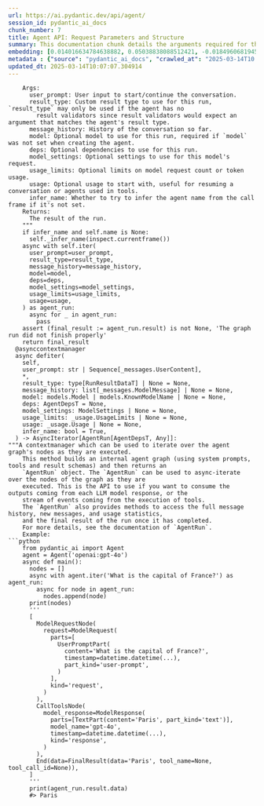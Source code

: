 ```yaml
---
url: https://ai.pydantic.dev/api/agent/
session_id: pydantic_ai_docs
chunk_number: 7
title: Agent API: Request Parameters and Structure
summary: This documentation chunk details the arguments required for the agent's run function, including user input, result type, message history, model settings, and optional dependencies. It also specifies the return type of the function.
embedding: [0.014016634784638882, 0.05038838088512421, -0.018496068194508553, -0.06422626227140427, -0.026203639805316925, 0.019190065562725067, 0.038001589477062225, 0.031229861080646515, 0.011871553026139736, 0.01285997312515974, -0.021082784980535507, 0.004949985537678003, -0.012250096537172794, -0.05955755338072777, 0.00980007741600275, -0.014952478930354118, -0.016130169853568077, 0.013543454930186272, 0.015467719174921513, 0.03711831942200661, 0.03867455571889877, -0.010299544781446457, 0.005730731878429651, 0.04466816410422325, -0.04601409658789635, 0.030346591025590897, -0.04815917834639549, 0.04525700956583023, -0.01719219610095024, 0.01508917473256588, 0.005296983756124973, -0.00594103429466486, -0.04744415357708931, 0.00896412692964077, 0.026182610541582108, -0.00812291819602251, 0.0016600721282884479, 0.008291159756481647, -0.010241711512207985, 0.048874206840991974, 0.05926312878727913, -0.014016634784638882, 0.005173431243747473, 0.040420062839984894, 0.015551839955151081, -0.02696072869002819, 0.0337955467402935, 0.05459442362189293, 0.025488613173365593, 0.014016634784638882, -0.03364833444356918, 0.021598024293780327, -0.02624570019543171, 0.012229066342115402, -0.047696515917778015, -0.018054435029625893, 0.005862170830368996, 0.006729667074978352, 0.00994203146547079, -0.011356312781572342, 0.017917737364768982, -0.003383234841749072, 0.015246901661157608, 0.04727591201663017, -0.04946305230259895, 0.03602474927902222, 0.005499399732798338, 0.050977226346731186, -0.031061619520187378, 0.011282707564532757, 0.0328071266412735, 0.01467908639460802, -0.07204949855804443, -0.02208171971142292, -0.032680943608284, 0.0003368119359947741, 0.067338727414608, 0.02258644439280033, 0.0008326648385263979, -0.008023024536669254, 0.022418202832341194, -0.034363362938165665, 0.03890588879585266, 0.03009422868490219, -0.0038537858054041862, -0.06464686244726181, -0.050262201577425, -0.011240647174417973, -0.0020714756101369858, -0.06338504701852798, 0.011640220880508423, 0.02565685473382473, -0.0006762526463717222, 0.03737068176269531, 0.06725461035966873, 0.05278582498431206, -0.012639155611395836, -0.024731526151299477, 0.02070424146950245, 0.03104058839380741, 0.04786475747823715, -0.029778776690363884, -0.006556167732924223, 0.023448683321475983, 0.0067191519774496555, -0.005076166708022356, -0.025236250832676888, 0.031671494245529175, -0.054257940500974655, -0.031608402729034424, -0.06616103649139404, -0.0004876379680354148, -0.0013301607687026262, 0.024878736585378647, -0.04702354595065117, -0.04504670947790146, 0.0003258039359934628, -0.005436309147626162, 0.05261758342385292, -0.015467719174921513, 0.0009174428996630013, 0.007334285415709019, -0.026498064398765564, -0.009521427564322948, 0.03602474927902222, -0.006072472780942917, -0.024584313854575157, -0.018822036683559418, 0.005352188367396593, -0.018832553178071976, -0.009905228391289711, -0.010657058097422123, -0.02660321444272995, -0.0077654048800468445, -0.014668570831418037, -0.033038459718227386, -0.03884279727935791, -0.026329820975661278, -0.02090402878820896, 0.020641149953007698, -0.021808326244354248, -0.023658985272049904, -0.015635959804058075, -0.0009286151616834104, 0.04243896156549454, 0.07676026225090027, -0.039747096598148346, 0.050766926258802414, -0.016645411029458046, 0.03287021815776825, 0.04731797054409981, 0.0047449409030377865, -0.015331022441387177, 0.005244408268481493, -0.0013327895430848002, 0.017087044194340706, -0.026350852102041245, -0.01257606502622366, 0.015352052636444569, -0.05408969894051552, -0.011198586784303188, 0.01807546429336071, -0.026413943618535995, -0.00819652434438467, -0.016151200979948044, -0.014069209806621075, -0.03678183630108833, -0.004048315342515707, -0.015646476298570633, -0.04571967571973801, -0.011461463756859303, -0.031377073377370834, -0.03364833444356918, 0.01429002732038498, 0.02382722683250904, -0.045214951038360596, -0.08025127649307251, 0.0004659505793824792, -0.0008924694848246872, -0.02843284234404564, -0.03442645072937012, -0.022313052788376808, -0.02696072869002819, -0.015404628589749336, -0.05526738986372948, 0.0032754549756646156, 0.002081990707665682, -0.00024480477441102266, -0.014920933172106743, -0.021177420392632484, 0.00962132029235363, 0.06927350908517838, 0.0023882430978119373, 0.03289124742150307, 0.0056623839773237705, -0.0017507649026811123, 0.028390781953930855, 0.011366828344762325, 0.030809257179498672, 0.018107010051608086, 0.004195526707917452, 0.021703176200389862, 0.03287021815776825, 0.004321707878261805, 0.030788226053118706, -0.02222893200814724, 0.02382722683250904, -0.0013774787075817585, 0.010699118487536907, 0.009127111174166203, 0.018496068194508553, -0.021976567804813385, 0.015478233806788921, -0.016929319128394127, -0.018117524683475494, -0.02063063532114029, -0.033501122146844864, 0.020010244101285934, 0.005141885951161385, 0.02668733522295952, 0.02426886186003685, 0.038296010345220566, 0.003806467866525054, 0.0015904095489531755, 0.017181681469082832, 0.04126127064228058, -0.017108075320720673, -0.03432130068540573, 0.044289618730545044, 0.062123239040374756, -0.026939697563648224, -0.013680150732398033, -0.05518326908349991, -0.04163981229066849, 0.033480092883110046, -0.06927350908517838, -0.013312122784554958, 0.003548847744241357, 0.024226801469922066, -0.03476293757557869, -0.020283637568354607, 0.005291726440191269, 0.03335391357541084, -0.023848257958889008, 0.0030782967805862427, 0.01866430975496769, -0.0013275319943204522, -0.015331022441387177, 0.04458404332399368, 0.03127191960811615, 0.027086909860372543, -0.0057622771710157394, -0.032260339707136154, -0.04424756020307541, 0.005147143732756376, 0.023490743711590767, -0.013480364345014095, -0.015383598394691944, -0.01662437990307808, -0.010988283902406693, 0.06775933504104614, 0.005504657048732042, -0.03213416039943695, 0.01381684746593237, 0.0036802866961807013, -0.00013743570889346302, 0.02506800927221775, -0.02870623581111431, -0.010714891366660595, -0.033669363707304, -0.0008576381951570511, -0.022502323612570763, -0.0047265393659472466, -0.056234780699014664, -0.021103814244270325, 0.029505383223295212, 0.02902168780565262, 0.04744415357708931, -0.004219185560941696, -0.05509914830327034, 0.002335667610168457, 0.054762665182352066, 0.03383760526776314, 0.049084506928920746, 0.0063143204897642136, -0.015583384782075882, -0.010551907122135162, 0.01931624673306942, 0.041071999818086624, 0.0297998059540987, 0.03716037794947624, -0.007460466586053371, 0.04328016936779022, 0.01231318712234497, 0.024458132684230804, -0.04862184450030327, 0.021976567804813385, 0.007371088489890099, 0.00027027103351429105, -0.029568474739789963, -0.002492079744115472, -0.01497350912541151, 0.015288962051272392, -0.012292156927287579, 0.02689763717353344, 0.046182338148355484, -0.029757745563983917, -0.03602474927902222, 0.016266867518424988, 0.0063038053922355175, -0.026371881365776062, 0.06107172742486, -0.019284700974822044, 0.013890452682971954, 0.003214993281289935, 0.015583384782075882, 0.04963129386305809, -0.03657153248786926, 0.04403725638985634, -0.0005701158079318702, -0.021766265854239464, -0.0314611941576004, 0.016929319128394127, 0.03905309736728668, -0.015236386097967625, -0.0018177987076342106, 0.020788362249732018, -0.007665511220693588, -0.025383463129401207, 0.010693861171603203, 0.00677698478102684, -0.036403290927410126, 0.014090240001678467, 0.01228164229542017, 0.032176218926906586, -0.013101819902658463, -0.006524622440338135, 0.0026143179275095463, 0.05631890147924423, 0.03556208312511444, -0.024647405371069908, -0.006934711243957281, -0.032533735036849976, -0.017139621078968048, 0.01646665297448635, 0.061534393578767776, -0.01333315297961235, -0.014353117905557156, -0.04437373951077461, 0.017612800002098083, 0.0361298993229866, -0.0007314569666050375, 0.015646476298570633, 0.025698915123939514, 0.007928389124572277, 0.009673896245658398, -0.019810456782579422, 0.021555963903665543, -0.03213416039943695, 0.01023645419627428, -0.05631890147924423, -0.022355113178491592, 0.014048179611563683, -0.0022489179391413927, -0.05539356917142868, -0.004723910707980394, -0.028390781953930855, 0.04525700956583023, 0.0017599656712263823, 0.0514819510281086, 0.08088218420743942, 0.02784399688243866, -0.009042990393936634, -0.025341402739286423, -0.019368821755051613, -0.011503524146974087, -0.02485770732164383, -0.009689669124782085, 0.018895642831921577, 0.05888458713889122, 0.033059488981962204, 0.028622115030884743, 0.028117390349507332, 0.019873548299074173, 0.029463322833180428, -0.00105216761585325, -0.017002923414111137, -0.007507784757763147, -0.03657153248786926, 0.044499922543764114, 0.03381657600402832, -0.06224941834807396, 0.011650735512375832, 0.003593537025153637, -0.03518354147672653, -0.0199050921946764, 0.011293222196400166, -0.004847463220357895, 0.02834872156381607, 0.011766402050852776, -0.014668570831418037, 0.01565699093043804, -0.04567761346697807, 0.049883656203746796, 0.016487684100866318, -0.02252335473895073, 0.007954676635563374, -0.003199220634996891, 0.03423717990517616, 0.023154260590672493, 0.04542525112628937, 0.007812722586095333, 0.004077231977134943, 0.001283499994315207, -0.029463322833180428, -0.004482063464820385, -0.03198694810271263, -0.054047636687755585, 0.02027312107384205, 0.07457312196493149, -0.050556622445583344, -0.07436282187700272, 0.004900038708001375, 0.03688698634505272, 0.0009575317380949855, 0.05501502752304077, 0.04555143415927887, -0.038527343422174454, -0.055940356105566025, 0.01374324131757021, 0.0313350111246109, 0.0594734326004982, 0.010115530341863632, 0.02237614244222641, -0.030367622151970863, -0.01748661883175373, 0.04832741990685463, -0.013680150732398033, -0.016277382150292397, -0.015551839955151081, 0.053669095039367676, -0.05270170420408249, 0.04134539142251015, 0.04182908684015274, -0.03802261874079704, 0.00639318348839879, -0.05766483396291733, -0.02609848976135254, 0.0017192196100950241, -0.03499426692724228, -0.008911550976336002, -0.020588574931025505, -0.009337413124740124, 0.009574002586305141, -0.05446824058890343, -0.003172932891175151, 0.06653957813978195, 0.023785166442394257, 0.044289618730545044, 0.0028259344398975372, 0.006755954585969448, 0.0033543184399604797, -0.027738844975829124, 0.026855576783418655, 0.013143880292773247, 0.03856940194964409, -0.016740046441555023, -0.02412164956331253, 0.002815419342368841, 0.05362703278660774, 0.046981487423181534, -0.027318241074681282, -0.02032569795846939, -0.017917737364768982, -0.017507649958133698, -0.02216584049165249, -0.0018362001283094287, 0.020462393760681152, -0.00014770435518585145, -0.036634624004364014, 0.007455209270119667, -0.011966189369559288, 0.030704105272889137, 0.04031491279602051, -0.025173161178827286, -0.004361139610409737, -0.021850386634469032, -0.03024144098162651, -0.02616157941520214, 0.010841072537004948, 0.024731526151299477, 0.010914678685367107, -0.0017205339390784502, -0.006997802294790745, 0.04378489404916763, -0.019053369760513306, -0.03657153248786926, -0.02120896615087986, -0.03402687981724739, -0.028159450739622116, -0.024731526151299477, 0.004624017048627138, -0.007076665293425322, 0.057538650929927826, -0.035393841564655304, -0.0470656082034111, -0.007833752781152725, 0.007407891098409891, 0.023701045662164688, 0.036171961575746536, -0.03423717990517616, 0.02778090536594391, 0.005186575464904308, 0.03930545970797539, 0.010777981951832771, 0.014857842586934566, 0.00468185031786561, 0.004750198684632778, -0.011082920245826244, -0.008533007465302944, -0.0019505518721416593, -0.009626578539609909, 0.0028259344398975372, -0.0028469646349549294, 0.019116459414362907, 0.022355113178491592, 0.041955266147851944, -0.03955782204866409, 0.004918440245091915, 0.042018357664346695, -0.0036618851590901613, 0.02258644439280033, -0.013007184490561485, 0.023743106052279472, -0.010667573660612106, -0.0018007116159424186, 0.015131235122680664, 0.02112484537065029, -0.06014639884233475, -0.033501122146844864, -0.014079725369811058, 0.035961657762527466, -0.03467881307005882, 0.0117348562926054, -0.02426886186003685, -0.0045661842450499535, 0.021598024293780327, -0.03179767727851868, 0.03448954224586487, -0.00791261624544859, 0.025257281959056854, 0.00018713600002229214, 0.024689465761184692, -0.031881798058748245, 0.02252335473895073, -0.010525619611144066, -0.03621402010321617, -0.006619258318096399, 0.019778911024332047, -0.02550964429974556, -0.020599089562892914, -0.007560360245406628, 0.03692904859781265, -0.012881003320217133, -0.0016653296770527959, 0.04269132390618324, 0.00969492644071579, -0.02544655278325081, -0.03755995258688927, -0.005254923366010189, 0.02601436898112297, -0.004589843098074198, -0.0025998596101999283, -0.014069209806621075, 0.017002923414111137, -0.031965918838977814, 0.01858018897473812, 0.008285902440547943, -0.035835474729537964, 0.03867455571889877, -0.025089040398597717, -0.019778911024332047, 0.007018832489848137, -0.010173363611102104, 0.042964715510606766, 0.011724341660737991, -0.04088272526860237, 0.02450019307434559, -0.00013858579040970653, -0.004229700658470392, -0.0054152789525687695, -0.01845400780439377, 0.0015943527687340975, -0.013007184490561485, -0.053542912006378174, 0.009847395122051239, 0.02515213005244732, 0.007844268344342709, -0.03549899160861969, 0.0055467174388468266, 0.043616652488708496, 0.008038797415792942, -0.017602285370230675, 0.05577211454510689, 0.010830557905137539, 0.007507784757763147, 0.010341605171561241, 0.010777981951832771, -0.048579782247543335, -0.003201849292963743, -0.010741178877651691, -0.011124980635941029, -0.027276180684566498, -0.015152265317738056, -0.017434043809771538, 0.04119817912578583, -0.03179767727851868, 0.009216489270329475, 0.06410007923841476, -0.005320643074810505, 0.007087180390954018, 0.04073551669716835, -0.0008320076740346849, 0.021030209958553314, 0.005091939587146044, -0.003930020146071911, -0.03957885503768921, -0.0009752759360708296, -0.014174360781908035, 0.016088109463453293, -0.06035669893026352, 0.02201862819492817, 0.02952641434967518, 0.013669636100530624, -0.05253346264362335, -0.006487819366157055, -0.037496861070394516, -0.0188010074198246, -0.012986154295504093, 0.015204841271042824, 0.05699186772108078, 0.015930382534861565, -0.04483640566468239, 0.01807546429336071, -0.020294152200222015, 0.004321707878261805, 0.009821107611060143, 0.0017731095431372523, 0.007902100682258606, -0.030935438349843025, -0.0428805947303772, -0.030157320201396942, 0.004487320780754089, 0.0037144606467336416, -0.010194393806159496, 0.0033148867078125477, -0.012334217317402363, -0.006130306050181389, -0.023722076788544655, 0.00024891222710721195, -0.013143880292773247, 0.013596029952168465, -0.011103950440883636, 0.005946291610598564, -0.0704091414809227, 0.0052470373921096325, 0.015467719174921513, -0.008354250341653824, 0.02323838137090206, 0.022186869755387306, -0.028769325464963913, 0.013301607221364975, 0.01009450014680624, 0.017959797754883766, 0.022313052788376808, 0.008732794784009457, -0.007902100682258606, -0.010031409561634064, -0.022607475519180298, 0.03886382654309273, 0.017886193469166756, -0.018464524298906326, -0.03840116038918495, 0.07381603121757507, 0.0690632089972496, -0.00214902451261878, -0.020746301859617233, -0.00676121236756444, 0.032386522740125656, 0.022144809365272522, -0.0048027741722762585, 0.0039641945622861385, -0.011398373171687126, 0.04479434713721275, -0.0008694677380844951, -0.004326965659856796, -0.003872187342494726, 0.01800185814499855, -0.017612800002098083, -0.02157699503004551, -0.008059827610850334, -0.007518299855291843, 0.0033201442565768957, 0.03758098557591438, -0.0077759199775755405, -0.020020758733153343, 0.0036855442449450493, 0.0011316881282255054, 0.017949283123016357, -0.015930382534861565, -0.008075600489974022, 0.013038729317486286, -0.04525700956583023, 0.00831218995153904, -0.023007048293948174, -0.009211231954395771, 0.0058516557328403, 0.01238679327070713, -0.012439368292689323, -0.004095633048564196, -0.021166905760765076, 0.01690828800201416, -0.007849525660276413, 0.022901898249983788, -0.00560980848968029, -0.03318566828966141, 0.03541487082839012, 0.027801936492323875, 0.006687606684863567, -0.014721146784722805, 0.015436173416674137, -0.021892447024583817, 0.013217486441135406, -0.03869558498263359, -0.01625635102391243, 0.001033766195178032, -0.031965918838977814, 0.009700183756649494, -0.032260339707136154, -0.011240647174417973, -0.02858005464076996, -0.00628803251311183, -0.01597244292497635, -0.013932514004409313, -0.0008635529666207731, -0.028075329959392548, 0.011829492636024952, 0.025551704689860344, -0.012607610784471035, 0.011366828344762325, -0.0422707200050354, 0.003640854964032769, -0.011966189369559288, 0.0172658022493124, 0.025320371612906456, 0.006692864000797272, 0.0191059447824955, -0.010988283902406693, -0.025488613173365593, -0.0064142136834561825, -0.010446756146848202, 0.0017744238721206784, -0.011787432245910168, -0.004337480757385492, 0.008007252588868141, 0.02580406703054905, 0.007344800513237715, 0.03352215513586998, -0.029105808585882187, 0.016340471804142, -0.045509371906518936, 0.01996818371117115, -0.007260679733008146, 0.02004178985953331, 0.01719219610095024, -0.025467583909630775, 0.03867455571889877, -0.01814907044172287, 0.02769678458571434, -0.009863168001174927, 0.008895778097212315, 0.01023645419627428, -0.017760012298822403, 0.014342602342367172, 0.0226705651730299, -0.01654025912284851, -0.005223378073424101, -0.005278582684695721, -0.012302672490477562, -0.007376345805823803, -0.06355328857898712, -0.05551975220441818, 0.024584313854575157, 0.004000997170805931, 0.001700818189419806, 0.008285902440547943, 0.013417273759841919, -0.04672912508249283, -0.011282707564532757, -0.004978902172297239, -0.008764339610934258, 0.020662181079387665, 0.0028495932929217815, 0.0024815646465867758, 0.015183811075985432, 0.01610914058983326, 0.009316382929682732, -0.0025104812812060118, -0.001936093671247363, -0.034216150641441345, -0.04954717308282852, 0.01162970531731844, 0.013438303954899311, -0.01908491551876068, 0.013669636100530624, 0.04349047318100929, -0.0014523988356813788, -0.027318241074681282, -0.014710631221532822, -0.048874206840991974, 0.007602420635521412, 0.019558094441890717, -0.0061776237562298775, 0.01264967117458582, 0.03943164274096489, 0.023133229464292526, 0.011797946877777576, -0.0428805947303772, -0.0546785444021225, -0.02246026322245598, -0.010646543465554714, -0.03810673952102661, 0.045214951038360596, 0.026939697563648224, 0.0549309067428112, 0.010047182440757751, -0.0008983842562884092, -0.0002983660961035639, -0.007549845147877932, -0.0006953112897463143, 0.0019860402680933475, 0.020746301859617233, -0.001894033164717257, -0.028369752690196037, 0.0117033114656806, 0.02178729698061943, -0.0023869287688285112, -0.0009608176769688725, -0.006435243878513575, 0.0022200015373528004, 0.0022462892811745405, 0.0469394251704216, 0.034594692289829254, -0.03442645072937012, 0.009558229707181454, 0.0117033114656806, 0.04277544468641281, 0.022691596299409866, -0.010446756146848202, 0.007181816268712282, -0.024815646931529045, -0.03272300586104393, 0.01402714941650629, -0.009342670440673828, 0.0018033403903245926, 0.0007971763843670487, -0.007060892879962921, -0.006503592245280743, 0.0026406056713312864, 0.008285902440547943, -0.0109672537073493, 0.0344054214656353, 0.0026524350978434086, -0.010988283902406693, 0.024458132684230804, 0.016424592584371567, -0.01574111171066761, -0.004376912489533424, -0.024668434634804726, 0.03751789405941963, 0.029904957860708237, -0.006156593561172485, -0.006950484123080969, -0.011671765707433224, -0.005015704780817032, -0.019558094441890717, 0.013585515320301056, -0.005615065805613995, -0.018748430535197258, 0.025025948882102966, -0.009805334731936455, -0.03753892332315445, 0.002794389147311449, 0.013322637416422367, 0.032176218926906586, -0.010625513270497322, 0.005436309147626162, 0.026035398244857788, 0.029400233179330826, 0.01486835815012455, 0.03074616566300392, -0.030115259811282158, 0.04571967571973801, -0.02243923395872116, -0.021082784980535507, 0.017602285370230675, 0.02778090536594391, -0.006503592245280743, 0.01793876849114895, -0.05219697952270508, -0.012229066342115402, -0.024815646931529045, 0.01210288517177105, 0.0313350111246109, -0.06342711299657822, -0.06237560138106346, -0.002142452634871006, 0.00012092370161553845, 0.0024079589638859034, 0.021619055420160294, -0.02026260644197464, 0.011766402050852776, 0.0013275319943204522, -0.004111405927687883, -0.024247830733656883, 0.00023642554879188538, 0.021187935024499893, -0.014615995809435844, 0.03274403512477875, -0.01705550029873848, 0.018022889271378517, -0.03448954224586487, 0.0043690260499715805, 0.029568474739789963, -0.029063748195767403, -0.005296983756124973, -0.0024276748299598694, -0.014268997125327587, -0.011135496199131012, 0.05547768995165825, 0.014605480246245861, -0.05522532761096954, 0.00027618580497801304, 0.0034699845127761364, -0.014731661416590214, -0.021682145074009895, 0.01534153800457716, -0.015467719174921513, -0.0009831623174250126, 0.033501122146844864, 0.03488911688327789, -0.026834547519683838, 0.012491944245994091, -0.018327826634049416, -0.01209237053990364, -0.023658985272049904, 0.004729168489575386, -0.031881798058748245, 0.0717550739645958, -0.009579259902238846, 0.032617855817079544, -0.013480364345014095, -0.0016535002505406737, 0.0016114397440105677, -0.0028548508416861296, -0.024584313854575157, -0.004634532146155834, -0.0038905886467546225, -0.0014405692927539349, 0.004571441560983658, 0.00462927483022213, 0.030010107904672623, 0.04870596528053284, 0.04315399006009102, -0.014279511757194996, -0.008932581171393394, 0.037728194147348404, -0.010015636682510376, 0.04921068996191025, -0.012292156927287579, 0.016350988298654556, -0.004426858853548765, -0.005186575464904308, -0.021324632689356804, 0.02447916381061077, -0.03936855122447014, 0.02571994625031948, 0.022922927513718605, 0.02609848976135254, -0.009842137806117535, 0.022754685953259468, 0.003548847744241357, 0.00910608097910881, -0.002718154573813081, -0.008711764588952065, -0.015120720490813255, -0.011650735512375832, -0.0060777305625379086, 0.034216150641441345, -0.001508917543105781, -0.03333288058638573, 0.022355113178491592, 0.04111405834555626, -0.002522310707718134, -0.044415801763534546, -0.06372153013944626, 0.012607610784471035, 0.01786516234278679, 0.016592834144830704, -0.03339597210288048, -0.0013117593480274081, 0.01843297854065895, 0.0028390781953930855, -0.0020649037323892117, 0.0050998255610466, -0.01908491551876068, 0.015078660100698471, -0.004666077438741922, -0.013501394540071487, 0.020872483029961586, 0.0172658022493124, 0.002598545281216502, 0.013774787075817585, 0.010346862487494946, -0.01915851980447769, 0.023007048293948174, 0.005336415488272905, -0.007618193048983812, 0.020062819123268127, -0.005441566463559866, -0.0012158090248703957, 0.04191320762038231, -0.028306661173701286, 0.01489990297704935, -0.012029279954731464, 0.008222811855375767, 0.013711696490645409, -0.029274052008986473, 0.033480092883110046, -0.04971541464328766, -0.014311057515442371, 0.030641015619039536, 0.040987879037857056, -0.005504657048732042, 0.043700773268938065, -0.004721282050013542, -0.014710631221532822, -0.01858018897473812, -0.005678156390786171, 0.015068144537508488, -0.018085980787873268, -0.02070424146950245, -0.004461033269762993, 0.03053586371243, 0.0004018741601612419, -0.014142815954983234, 0.009663380682468414, 0.012660185806453228, 0.014384662732481956, -0.020662181079387665, -0.013690666295588017, -0.01111446600407362, -0.009085050784051418, -0.018275251612067223, 0.0125024588778615, 0.023217350244522095, 0.025046980008482933, -0.004881637170910835, -0.018475038930773735, 0.029610535129904747, 0.016592834144830704, -0.028769325464963913, -0.011324767954647541, -0.028537994250655174, -0.006161851342767477, -0.016519229859113693, -0.0024657920002937317, -0.015772657468914986, 0.013322637416422367, -0.04105096682906151, -0.00169424619525671, 0.012817912735044956, 0.0006453645182773471, -0.023154260590672493, -0.0549309067428112, -0.019116459414362907, 0.010762209072709084, 0.012407823465764523, 0.0035409615375101566, -0.03017834946513176, 0.010725406929850578, 0.04264926537871361, -0.004305935464799404, 0.0453411303460598, 0.0008819543872959912, -0.014700116589665413, -0.008674961514770985, -0.016561290249228477, -0.012418338097631931, -0.04052521288394928, -0.024647405371069908, -0.005278582684695721, -0.00958977546542883, -0.002298864768818021, -0.045088768005371094, -0.01728683151304722, 0.005291726440191269, -0.05312230810523033, 0.002917941426858306, -0.010373150929808617, 0.0011139438720420003, 0.016960863023996353, 0.025783035904169083, -0.04571967571973801, -0.005436309147626162, -0.03333288058638573, 0.0009706756100058556, -0.007986221462488174, 0.011093434877693653, -0.0078652985394001, -0.017181681469082832, -0.013364697806537151, -0.01392199844121933, -0.02609848976135254, 0.0024329323787242174, 0.007355315610766411, -0.029778776690363884, 0.014542389661073685, 0.013291092589497566, -0.028264600783586502, 0.036256082355976105, -0.04161878302693367, 0.0041035194881260395, -0.03331185132265091, -0.026350852102041245, -0.0203993022441864, -0.016487684100866318, 0.006550909951329231, 0.01575162634253502, -0.004203413147479296, -0.0005586149054579437, 0.03242858126759529, 0.004621388390660286, -0.00381698296405375, 0.015846261754631996, 0.03322773054242134, 0.03461572527885437, 0.04525700956583023, 0.01823319122195244, -0.028012238442897797, 0.027970178052783012, 0.006072472780942917, -0.0017993972869589925, 0.008049312978982925, -0.00033533325768075883, 0.002152967732399702, -0.029210960492491722, -0.012470914050936699, -0.0019650100730359554, -0.0035146737936884165, -0.0014142815489321947, 0.006372153293341398, -0.016950348392128944, 0.007034604903310537, 0.005704444367438555, 0.010225939564406872, -0.003930020146071911, 0.054257940500974655, 0.06123996898531914, -0.012986154295504093, -0.012239581905305386, 0.027002789080142975, 0.009027217514812946, 0.008375280536711216, -0.024037528783082962, 0.015488749369978905, 0.04466816410422325, 0.03543590381741524, -0.04168187454342842, -0.015131235122680664, 0.016487684100866318, -0.04189217835664749, 0.024815646931529045, 0.028958598151803017, -0.002765472512692213, 0.013932514004409313, 0.03343803435564041, 0.021251026540994644, 0.005767534952610731, -0.02026260644197464, -0.0361298993229866, -0.026329820975661278, 0.007570875342935324, 0.01901130937039852, -0.017980828881263733, 0.006766469683498144, -0.02325941063463688, 0.0030572665855288506, 0.02353280410170555, 0.02834872156381607, -0.010788497515022755, 0.006750697270035744, -0.05808543786406517, 0.010110273025929928, 0.06826405972242355, 0.016571804881095886, 0.026224670931696892, -0.005709701683372259, 0.0015246901893988252, 0.009842137806117535, 0.02769678458571434, -0.00672440929338336, -0.038590434938669205, 0.010110273025929928, 0.015720080584287643, -0.0015417771646752954, 0.05337467044591904, -0.02645600400865078, -0.018716886639595032, 0.009174428880214691, -0.007024089805781841, 0.01133528258651495, 0.026266731321811676, 0.008443629369139671, -0.025467583909630775, 0.035814445465803146, 0.028895506635308266, 0.02054651454091072, -0.02477358654141426, -0.023701045662164688, 0.0064142136834561825, -0.011535069905221462, -0.009269064292311668, 0.03989430516958237, 0.032323431223630905, 0.020882997661828995, 0.04592997580766678, 0.03131398186087608, 0.024584313854575157, 0.0022305166348814964, 0.01451084390282631, -0.007733859587460756, 0.027591634541749954, -0.0026734652929008007, -0.03112470917403698, -0.04811711981892586, -0.006734924390912056, -0.007760147098451853, 0.02433195151388645, 0.0023382962681353092, 0.009127111174166203, -0.006787499878555536, 0.031377073377370834, -0.006903165951371193, 0.0251311007887125, -0.02178729698061943, 0.017434043809771538, -0.004242844879627228, -0.006408956367522478, -0.005888458341360092, -0.009931515902280807, -0.015099690295755863, -0.022607475519180298, -0.0008799828356131911, 0.009626578539609909, -0.038148798048496246, -0.017654860392212868, 0.0032123643904924393, -0.009968318976461887, 0.015793686732649803, 0.006224941927939653, 0.008680218830704689, 0.016193261370062828, 0.046981487423181534, -0.034952208399772644, -0.008070343174040318, -0.0008885263232514262, -0.00127495639026165, -0.014405692927539349, -0.0005550003843382001, -0.028033269569277763, 0.007355315610766411, 0.015047114342451096, -0.004418972879648209, -0.0032412810251116753, 0.014279511757194996, -0.04258617386221886, -0.028075329959392548, 0.03547796234488487, -0.01865379512310028, -0.021524418145418167, 0.003593537025153637, -0.00022886782244313508, 0.01420590654015541, 0.019705306738615036, 0.03112470917403698, 0.04315399006009102, -0.014405692927539349, -0.028559023514389992, -0.008706506341695786, 0.022544384002685547, 0.004274390172213316, -0.024458132684230804, 0.002765472512692213, 0.0051786890253424644, -0.012323702685534954, -0.005270696245133877, 0.0020202144514769316, -0.019505519419908524, 0.01617223024368286, -0.017171164974570274, 0.020146939903497696, -0.005888458341360092, -0.011356312781572342, 0.039179280400276184, 0.014931448735296726, 0.013648605905473232, 0.005191832780838013, 0.022712625563144684, 0.012555034831166267, -0.012355247512459755, 0.0319448858499527, -0.0196001548320055, 0.01655077375471592, -0.005972579587250948, 0.0011921499390155077, -0.009248034097254276, -0.028180480003356934, 0.0075393300503492355, 0.018895642831921577, 0.007187074050307274, -0.01476320717483759, -0.0022292020730674267, -0.03301742672920227, -0.014836812391877174, -0.006088245660066605, -0.020199516788125038, 0.002314637415111065, -0.029610535129904747, 0.00041436083847656846, -0.0007827181252650917, -0.001487887348048389, 0.04571967571973801, -0.020020758733153343, -0.021808326244354248, 0.01325954683125019, 0.044415801763534546, 0.02733927220106125, -0.013385728001594543, -0.032407552003860474, 0.0024145308416336775, 0.0033490608911961317, 0.013974574394524097, 0.004153466317802668, 0.025383463129401207, 0.019642215222120285, -0.04651882126927376, 0.023848257958889008, 0.024289891123771667, -0.01545720361173153, -0.0266663059592247, 0.01582523249089718, 0.011871553026139736, 0.01191361341625452, -0.008806400001049042, 0.024247830733656883, -0.006203911732882261, -0.0024618487805128098, -0.00011960931442445144, -0.005404763855040073, -0.05270170420408249, -0.0056045507080852985, -0.0015338908415287733, 0.011324767954647541, -0.001465542707592249, -0.03503632918000221, -0.01800185814499855, 0.0297367163002491, 0.026035398244857788, 0.006014639977365732, -0.027171030640602112, 0.019863031804561615, -0.020641149953007698, -0.03522560000419617, -0.03053586371243, 0.0226705651730299, 0.00426387507468462, -0.0026261473540216684, 0.05038838088512421, -0.026119519025087357, 0.009500397369265556, -0.002530197147279978, -0.030220409855246544, 0.029505383223295212, -0.002710268134251237, -0.02121948078274727, -0.007896843366324902, 0.004497835878282785, 0.031082648783922195, -0.027128970250487328, -0.03722346946597099, 0.008764339610934258, 0.007402633782476187, 0.016077594831585884, -0.04134539142251015, -0.0226705651730299, 0.022796746343374252, -0.012775852344930172, 0.004148208536207676, -0.0219345074146986, 0.009053505025804043, 0.0006180909695103765, -0.009963061660528183, -0.00922174658626318, -0.01209237053990364, -0.027002789080142975, 0.010289030149579048, 0.02397443912923336, 0.012691731564700603, -0.015572870150208473, 0.02639291249215603, -0.013795817270874977, 0.03150325268507004, -0.01828576624393463, -0.061618514358997345, 0.018748430535197258, -0.0007676026434637606, -0.01609862595796585, 0.019715821370482445, -0.030998528003692627, -0.02157699503004551, -0.009253292344510555, 0.01114601083099842, 0.016929319128394127, 0.01410075556486845, 0.01667695678770542, -0.014920933172106743, 0.0034673556219786406, -0.024647405371069908, 0.025236250832676888, -0.05568799376487732, 0.007097695488482714, -0.034363362938165665, 0.013585515320301056, -0.03606680780649185, -0.0313350111246109, -0.02719205990433693, -0.02616157941520214, -0.00025252680643461645, 0.022922927513718605, -0.00333591690286994, 0.002117479220032692, 0.01210288517177105, -0.01575162634253502, 0.012733791954815388, -0.012712761759757996, 0.0009233576129190624, 0.0047265393659472466, -0.029337141662836075, 0.013648605905473232, -0.025762006640434265, 0.03987327590584755, 0.013837877660989761, -0.01660335063934326, -0.0047738575376570225, -0.03976812586188316, 0.00543105136603117, 0.016887258738279343, 0.01439517829567194, 0.0004919097409583628, 0.0038932175375521183, 0.02456328459084034, 0.01264967117458582, -0.03434232994914055, 0.0034515829756855965, 0.02178729698061943, -0.015509779565036297, 0.014174360781908035, 0.00903247483074665, 0.020146939903497696, 0.019715821370482445, 0.018180616199970245, 0.011450949124991894, 0.01209237053990364, 0.001673216000199318, 0.02076733112335205, 0.008238584734499454, -0.013774787075817585, -0.011493009515106678, 0.007644481025636196, 0.004871122073382139, -0.013301607221364975, 0.010904163122177124, -0.002544655231758952, -0.018475038930773735, -0.043111927807331085, -0.00034864144981838763, -0.028832416981458664, 0.04605615884065628, 0.040840666741132736, 0.022502323612570763, 0.002112221671268344, 0.010956739075481892, 0.0071344985626637936, 0.02010487951338291, -0.03097749873995781, 0.05059868469834328, -0.0012098941951990128, -0.0091849435120821, 0.024983888491988182, -0.022922927513718605, -0.024647405371069908, 0.02571994625031948, 0.01661386527121067, 0.01439517829567194, 0.008317447267472744, -0.0034726131707429886, -0.014048179611563683, -0.011650735512375832, 0.0034358103293925524, -0.019936637952923775, -0.027444422245025635, -0.018527613952755928, -0.006934711243957281, -0.004658191464841366, -0.0060777305625379086, -0.03083028644323349, 0.01162970531731844, -0.032849185168743134, 0.002312008524313569, -0.015846261754631996, -0.023574864491820335, 0.0016009246464818716, 0.006855848245322704, -0.018527613952755928, -0.011997734196484089]
metadata : {"source": "pydantic_ai_docs", "crawled_at": "2025-03-14T10:07:04.660213", "url_path": "/api/agent/", "chunk_size": 3769}
updated_dt: 2025-03-14T10:07:07.304914
---
```

```
    Args:
      user_prompt: User input to start/continue the conversation.
      result_type: Custom result type to use for this run, `result_type` may only be used if the agent has no
        result validators since result validators would expect an argument that matches the agent's result type.
      message_history: History of the conversation so far.
      model: Optional model to use for this run, required if `model` was not set when creating the agent.
      deps: Optional dependencies to use for this run.
      model_settings: Optional settings to use for this model's request.
      usage_limits: Optional limits on model request count or token usage.
      usage: Optional usage to start with, useful for resuming a conversation or agents used in tools.
      infer_name: Whether to try to infer the agent name from the call frame if it's not set.
    Returns:
      The result of the run.
    """
    if infer_name and self.name is None:
      self._infer_name(inspect.currentframe())
    async with self.iter(
      user_prompt=user_prompt,
      result_type=result_type,
      message_history=message_history,
      model=model,
      deps=deps,
      model_settings=model_settings,
      usage_limits=usage_limits,
      usage=usage,
    ) as agent_run:
      async for _ in agent_run:
        pass
    assert (final_result := agent_run.result) is not None, 'The graph run did not finish properly'
    return final_result
  @asynccontextmanager
  async defiter(
    self,
    user_prompt: str | Sequence[_messages.UserContent],
    *,
    result_type: type[RunResultDataT] | None = None,
    message_history: list[_messages.ModelMessage] | None = None,
    model: models.Model | models.KnownModelName | None = None,
    deps: AgentDepsT = None,
    model_settings: ModelSettings | None = None,
    usage_limits: _usage.UsageLimits | None = None,
    usage: _usage.Usage | None = None,
    infer_name: bool = True,
  ) -> AsyncIterator[AgentRun[AgentDepsT, Any]]:
"""A contextmanager which can be used to iterate over the agent graph's nodes as they are executed.
    This method builds an internal agent graph (using system prompts, tools and result schemas) and then returns an
    `AgentRun` object. The `AgentRun` can be used to async-iterate over the nodes of the graph as they are
    executed. This is the API to use if you want to consume the outputs coming from each LLM model response, or the
    stream of events coming from the execution of tools.
    The `AgentRun` also provides methods to access the full message history, new messages, and usage statistics,
    and the final result of the run once it has completed.
    For more details, see the documentation of `AgentRun`.
    Example:
```python
    from pydantic_ai import Agent
    agent = Agent('openai:gpt-4o')
    async def main():
      nodes = []
      async with agent.iter('What is the capital of France?') as agent_run:
        async for node in agent_run:
          nodes.append(node)
      print(nodes)
      '''
      [
        ModelRequestNode(
          request=ModelRequest(
            parts=[
              UserPromptPart(
                content='What is the capital of France?',
                timestamp=datetime.datetime(...),
                part_kind='user-prompt',
              )
            ],
            kind='request',
          )
        ),
        CallToolsNode(
          model_response=ModelResponse(
            parts=[TextPart(content='Paris', part_kind='text')],
            model_name='gpt-4o',
            timestamp=datetime.datetime(...),
            kind='response',
          )
        ),
        End(data=FinalResult(data='Paris', tool_name=None, tool_call_id=None)),
      ]
      '''
      print(agent_run.result.data)
      #> Paris